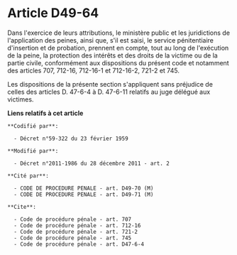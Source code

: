 # Article D49-64

Dans l'exercice de leurs attributions, le ministère public et les juridictions de l'application des peines, ainsi que, s'il
est saisi, le service pénitentiaire d'insertion et de probation, prennent en compte, tout au long de l'exécution de la peine,
la protection des intérêts et des droits de la victime ou de la partie civile, conformément aux dispositions du présent code
et notamment des articles 707, 712-16, 712-16-1 et 712-16-2, 721-2 et 745. 

Les dispositions de la présente section s'appliquent sans préjudice de celles des articles D. 47-6-4 à D. 47-6-11 relatifs au
juge délégué aux victimes.

**Liens relatifs à cet article**

	**Codifié par**:

	  - Décret n°59-322 du 23 février 1959

	**Modifié par**:

	  - Décret n°2011-1986 du 28 décembre 2011 - art. 2

	**Cité par**:

	  - CODE DE PROCEDURE PENALE - art. D49-70 (M)
	  - CODE DE PROCEDURE PENALE - art. D49-71 (M)

	**Cite**:

	  - Code de procédure pénale - art. 707
	  - Code de procédure pénale - art. 712-16
	  - Code de procédure pénale - art. 721-2
	  - Code de procédure pénale - art. 745
	  - Code de procédure pénale - art. D47-6-4
